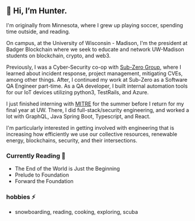 ## 👋 Hi, I’m Hunter.

I'm originally from Minnesota, where I grew up playing soccer, spending time outside, and reading. 

On campus, at the University of Wisconsin - Madison, I'm the president at Badger Blockchain where we seek to educate and network UW-Madison students on blockchain, crypto, and web3.

Previously, I was a Cyber-Security co-op with [Sub-Zero Group](https://www.subzero-wolf.com), where I learned about incident response, project management, mitigating CVEs, among other things. After, I continued my work at Sub-Zero as a Software QA Engineer part-time. As a QA developer, I built internal automation tools for our IoT devices utilizing python3, TestRails, and Azure.

I just finished interning with [MITRE](https://www.mitre.org) for the summer before I return for my final year at UW. There, I did full-stack/security engineering, and worked a lot with GraphQL, Java Spring Boot, Typescript, and React.

I'm particularly interested in getting involved with engineering that is increasing how efficiently we use our collective resources, renewable energy, blockchains, security, and their intersections. 

### Currently Reading 📕  
- The End of the World is Just the Beginning
- Prelude to Foundation
- Forward the Foundation

### hobbies ⚡️ 
- snowboarding, reading, cooking, exploring, scuba


